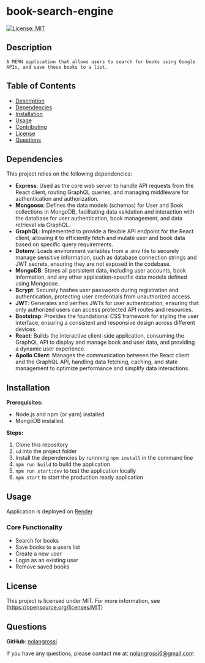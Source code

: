 # book-search-engine

  [![License: MIT](https://img.shields.io/badge/License-MIT-blue.svg)](https://opensource.org/licenses/MIT)

## Description

    A MERN application that allows users to search for books using Google APIs, and save those books to a list.
  
## Table of Contents

* [Description](#description)
* [Dependencies](#dependencies)
* [Installation](#installation)
* [Usage](#usage)
* [Contributing](#contributing)
* [License](#license)
* [Questions](#questions)

## Dependencies

  This project relies on the following dependencies:

* **Express**: Used as the core web server to handle API requests from the React client, routing GraphQL queries, and managing middleware for authentication and authorization.
* **Mongoose**: Defines the data models (schemas) for User and Book collections in MongoDB, facilitating data validation and interaction with the database for user authentication, book management, and data retrieval via GraphQL.
* **GraphQL**: Implemented to provide a flexible API endpoint for the React client, allowing it to efficiently fetch and mutate user and book data based on specific query requirements.
* **Dotenv**: Loads environment variables from a .env file to securely manage sensitive information, such as database connection strings and JWT secrets, ensuring they are not exposed in the codebase.
* **MongoDB**: Stores all persistent data, including user accounts, book information, and any other application-specific data models defined using Mongoose.
* **Bcrypt**: Securely hashes user passwords during registration and authentication, protecting user credentials from unauthorized access.
* **JWT**: Generates and verifies JWTs for user authentication, ensuring that only authorized users can access protected API routes and resources.
* **Bootstrap**: Provides the foundational CSS framework for styling the user interface, ensuring a consistent and responsive design across different devices.
* **React**: Builds the interactive client-side application, consuming the GraphQL API to display and manage book and user data, and providing a dynamic user experience.
* **Apollo Client**: Manages the communication between the React client and the GraphQL API, handling data fetching, caching, and state management to optimize performance and simplify data interactions.

## Installation

**Prerequisites:**

* Node.js and npm (or yarn) installed.
* MongoDB installed.

**Steps:**

1. Clone this repository
2. `cd` into the project folder
3. Install the dependencies by runnning `npm install` in the command line
4. `npm run build` to build the application
4. `npm run start:dev` to test the application locally
5. `npm start` to start the production ready application

## Usage

Application is deployed on [Render](https://booksearchengineng.onrender.com)

### Core Functionality

* Search for books
* Save books to a users list
* Create a new user
* Login as an existing user
* Remove saved books



## License

  This project is licensed under MIT. For more information, see (<https://opensource.org/licenses/MIT>)

## Questions

  **GitHub**: [nolangrossi](https://github.com/nolangrossi)

  If you have any questions, please contact me at: <nolangrossi6@gmail.com>
  